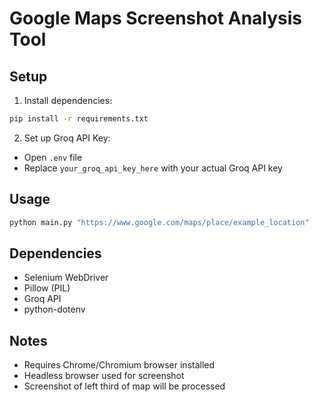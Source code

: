 # Google Maps Screenshot Analysis Tool

## Setup

1. Install dependencies:
```bash
pip install -r requirements.txt
```

2. Set up Groq API Key:
- Open `.env` file
- Replace `your_groq_api_key_here` with your actual Groq API key

## Usage
```bash
python main.py "https://www.google.com/maps/place/example_location"
```

## Dependencies
- Selenium WebDriver
- Pillow (PIL)
- Groq API
- python-dotenv

## Notes
- Requires Chrome/Chromium browser installed
- Headless browser used for screenshot
- Screenshot of left third of map will be processed

